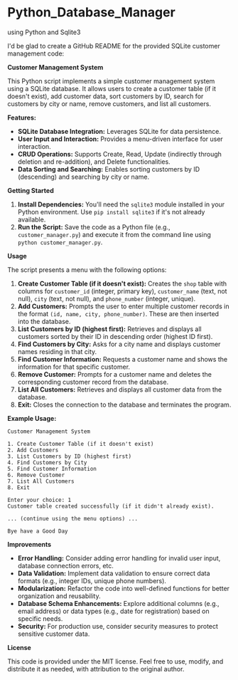 # Python_Database_Manager
using Python and Sqlite3

I'd be glad to create a GitHub README for the provided SQLite customer management code:

**Customer Management System**

This Python script implements a simple customer management system using a SQLite database. It allows users to create a customer table (if it doesn't exist), add customer data, sort customers by ID, search for customers by city or name, remove customers, and list all customers.

**Features:**

* **SQLite Database Integration:** Leverages SQLite for data persistence.
* **User Input and Interaction:** Provides a menu-driven interface for user interaction.
* **CRUD Operations:** Supports Create, Read, Update (indirectly through deletion and re-addition), and Delete functionalities.
* **Data Sorting and Searching:** Enables sorting customers by ID (descending) and searching by city or name.

**Getting Started**

1. **Install Dependencies:** You'll need the `sqlite3` module installed in your Python environment. Use `pip install sqlite3` if it's not already available.
2. **Run the Script:** Save the code as a Python file (e.g., `customer_manager.py`) and execute it from the command line using `python customer_manager.py`.

**Usage**

The script presents a menu with the following options:

1. **Create Customer Table (if it doesn't exist):** Creates the `shop` table with columns for `customer_id` (integer, primary key), `customer_name` (text, not null), `city` (text, not null), and `phone_number` (integer, unique).
2. **Add Customers:** Prompts the user to enter multiple customer records in the format `(id, name, city, phone_number)`. These are then inserted into the database.
3. **List Customers by ID (highest first):** Retrieves and displays all customers sorted by their ID in descending order (highest ID first).
4. **Find Customers by City:** Asks for a city name and displays customer names residing in that city.
5. **Find Customer Information:** Requests a customer name and shows the information for that specific customer.
6. **Remove Customer:** Prompts for a customer name and deletes the corresponding customer record from the database.
7. **List All Customers:** Retrieves and displays all customer data from the database.
8. **Exit:** Closes the connection to the database and terminates the program.

**Example Usage:**

```
Customer Management System

1. Create Customer Table (if it doesn't exist)
2. Add Customers
3. List Customers by ID (highest first)
4. Find Customers by City
5. Find Customer Information
6. Remove Customer
7. List All Customers
8. Exit

Enter your choice: 1
Customer table created successfully (if it didn't already exist).

... (continue using the menu options) ...

Bye have a Good Day
```

**Improvements**

* **Error Handling:** Consider adding error handling for invalid user input, database connection errors, etc.
* **Data Validation:** Implement data validation to ensure correct data formats (e.g., integer IDs, unique phone numbers).
* **Modularization:** Refactor the code into well-defined functions for better organization and reusability.
* **Database Schema Enhancements:** Explore additional columns (e.g., email address) or data types (e.g., date for registration) based on specific needs.
* **Security:** For production use, consider security measures to protect sensitive customer data.

**License**

This code is provided under the MIT license. Feel free to use, modify, and distribute it as needed, with attribution to the original author.
